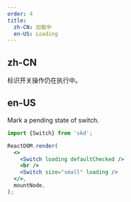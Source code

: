 ```yaml
---
order: 4
title:
  zh-CN: 加载中
  en-US: Loading
---
```


## zh-CN

标识开关操作仍在执行中。

## en-US

Mark a pending state of switch.

```jsx
import {Switch} from 'skd';

ReactDOM.render(
  <>
    <Switch loading defaultChecked />
    <br />
    <Switch size="small" loading />
  </>,
  mountNode,
);
```
